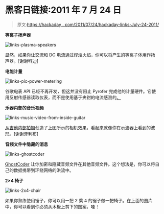 # 黑客日链接:2011 年 7 月 24 日

> 原文:[https://hackaday . com/2011/07/24/hackaday-links-July-24-2011/](https://hackaday.com/2011/07/24/hackaday-links-july-24-2011/)

**等离子扬声器**

![](../Images/734535d4c560c117b620b2a043166b85.png "links-plasma-speakers")

显然，如果你让交流和 DC 电流通过焊炬火焰，你可以将产生的等离子体用作扬声器。[谢谢科迪]

**电能计量**

![](../Images/00f765fc36d0730aa02a65fa208018d4.png "links-pic-power-metering")

谷歌电表 API 已经不再开发，但这并没有阻止 Pyrofer 完成他的计量硬件。它使用反射传感器读取仪表，而不是使用基于夹钳的电流感测的[。](http://hackaday.com/2010/12/21/clamp-sensor-power-monitoring/)

**乐器内部的音乐视频**

![](../Images/dcbd453f3591ea89a373c72ee85e1d01.png "links-music-video-from-inside-guitar")

[从吉他内部拍摄](http://www.youtube.com/watch?v=TKF6nFzpHBU)创造了上图所示的相机效果，看起来就像你在示波器上看到的波形。[谢谢菲利布]

**音频文件中隐藏的消息**

![](../Images/416e3e56bc879904f5882ae86da39a52.png "links-ghostcoder")

[GhostCoder](http://audint.net/software.php) 让你加密和隐藏音频文件在其他音频文件。这个想法是，你可以将自己的数据携带到环绕网络的洪流中。

**2×4 椅子**

![](../Images/4b67f0ded8a7927e8ed72f16113b6a1c.png "links-2x4-chair")

如果你熟练使用锯子，你可以用一把 2 乘 4 的锯子做一把椅子。在上面的图片中，你可以看到你必须从木板上剪下的图案，哇！